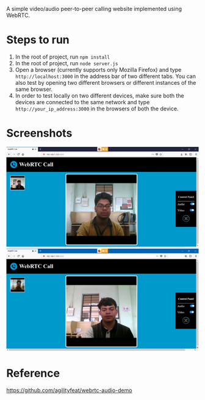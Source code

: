 A simple video/audio peer-to-peer calling website implemented using WebRTC.

# Steps to run
1. In the root of project, run `npm install`
2. In the root of project, run `node server.js`
3. Open a browser (currently supports only Mozilla Firefox) and type `http://localhost:3000` in the address bar of two different tabs. You can also test by opening two different browsers or different instances of the same browser.
4. In order to test locally on two different devices, make sure both the devices are connected to the same network and type `http://your_ip_address:3000` in the browsers of both the device. 

# Screenshots
![screen2](/Screenshots/screen2.png?raw=true "Screen2")
![screen1](/Screenshots/screen1.png?raw=true "Screen1")

# Reference
https://github.com/agilityfeat/webrtc-audio-demo
